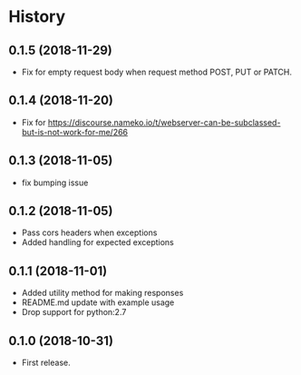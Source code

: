 History
=======

0.1.5 (2018-11-29)
------------------

* Fix for empty request body when request method POST, PUT or PATCH.

0.1.4 (2018-11-20)
------------------

* Fix for https://discourse.nameko.io/t/webserver-can-be-subclassed-but-is-not-work-for-me/266

0.1.3 (2018-11-05)
------------------

* fix bumping issue

0.1.2 (2018-11-05)
------------------

* Pass cors headers when exceptions
* Added handling for expected exceptions

0.1.1 (2018-11-01)
------------------

* Added utility method for making responses
* README.md update with example usage
* Drop support for python:2.7

0.1.0 (2018-10-31)
------------------

* First release.
